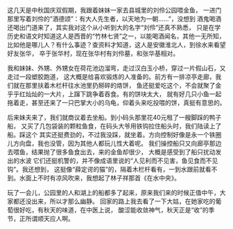 这几天是中秋国庆双假期，我跟着妹妹一家去县城里的刘伶公园喂金鱼，
一进门那里写着刘伶的”酒德颂”：有大人先生者，以天地为一朝……”，没想到
酒鬼喝酒还喝出门道来了，其实我对这个从小听到大的名字“刘伶”还真不熟悉，
只是在学历史和语文时知道这人是西晋的“竹林七贤”之一，以能喝酒闻名，其他一无所知，
比如他是哪儿人？有什么事迹？查资料才知道，这人是安徽淮北人，到徐水来看望好友张华，
卒于张华村，现在张华村有刘伶墓，和张华基相对。

我和妹妹、外甥、外甥女在荷花池边溜弯，走过汉白玉小桥，穿过一片假山石，又走过一段塑胶跑道，
这大概是给喜欢锻炼的人准备的。前方有一排凉亭走廊，我们就在那里扶着木栏杆往水池里扔掰碎的烙饼，
鱼还挺爱吃这个，不会就聚了金乎乎红灿灿的一大片，上蹿下跳争着吞食。有的饼块太大，
就有好几只小鱼一起拖着走，甚至还来了一只巴掌大小的乌龟，仰着头来吃投喂的饼，真挺有意思的。

后来妹夫来了，我们就商议着去坐船。到小码头那里花40元租了一艘脚踩的鸭子船，
又买了几包袋装的颗粒鱼食，在码头大爷用铁钩拉住船头时，我们陆读上了船。踩这个
其实还挺费劲的，不过我没踩，就坐着。方向控制好像是永一个铁圈儿方向盘，我也没管，因为其他人都玩儿性大着呢。
我们操控船只又向廊亭那边去喂鱼，结果抛了很多鱼食出去，来的金鱼却很少，
大概是感受到了船只扰动发出的水波 它们还挺机警的，并不像成语里说的“人见利而不见害，鱼见食而不见钩”。我还想到，
这挺像“薛定谔的猫”的，隔着木栏杆看有，一到水跟前就看不到。水面上不时有凉风吹来，我想起了林子祥那首《在水中央》。

玩了一会儿，公园里的人和湖上的船都多了起来，原来我们来的时候正值中午，大家都还没出来，所以才那么幽静。
回家的路上我去看了一下大姑，在她家吃的葡萄很好吃，有秋天的味道，在中医上说，
酸涩能收敛神气，秋天正是“收”的季节，正所谓顺天应人啊。
